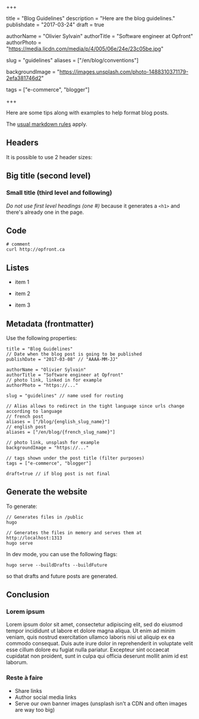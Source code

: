 +++

title = "Blog Guidelines"
description = "Here are the blog guidelines."
publishdate = "2017-03-24"
draft = true

authorName = "Olivier Sylvain" 
authorTitle = "Software engineer at Opfront"
authorPhoto = "https://media.licdn.com/media/p/4/005/06e/24e/23c05be.jpg"

slug = "guidelines"
aliases = ["/en/blog/conventions"]

backgroundImage = "https://images.unsplash.com/photo-1488310371179-2efa381746d2"

tags = ["e-commerce", "blogger"]

+++

Here are some tips along with examples to help format blog posts.

The [usual markdown rules](http://markdown-guide.readthedocs.io/en/latest/basics.html) apply.


## Headers

It is possible to use 2 header sizes:

## Big title (second level)
### Small title (third level and following)

*Do not use first level headings (one #)* because it generates a ```<h1>``` and there's already one in the page. 

## Code

```
# comment
curl http://opfront.ca
```

## Listes
+ item 1
- item 2
* item 3

## Metadata (frontmatter)

Use the following properties:
```
title = "Blog Guidelines"
// Date when the blog post is going to be published
publishDate = "2017-03-08" // "AAAA-MM-JJ"

authorName = "Olivier Sylvain" 
authorTitle = "Software engineer at Opfront"
// photo link, linked in for example
authorPhoto = "https://..."

slug = "guidelines" // name used for routing

// Alias allows to redirect in the tight language since urls change according to language
// french post
aliases = ["/blog/{english_slug_name}"]
// english post
aliases = ["/en/blog/{french_slug_name}"] 

// photo link, unsplash for example
backgroundImage = "https://..."

// tags shown under the post title (filter purposes)
tags = ["e-commerce", "blogger"]

draft=true // if blog post is not final
```

## Generate the website
To generate:

```
// Generates files in /public
hugo 

// Generates the files in memory and serves them at http://localhost:1313
hugo serve 
```
In dev mode, you can use the following flags:
```
hugo serve --buildDrafts --buildFuture
```
so that drafts and future posts are generated.

## Conclusion

### Lorem ipsum

Lorem ipsum dolor sit amet, consectetur adipiscing elit, sed do eiusmod tempor incididunt ut labore et dolore magna aliqua. Ut enim ad minim veniam, quis nostrud exercitation ullamco laboris nisi ut aliquip ex ea commodo consequat. Duis aute irure dolor in reprehenderit in voluptate velit esse cillum dolore eu fugiat nulla pariatur. Excepteur sint occaecat cupidatat non proident, sunt in culpa qui officia deserunt mollit anim id est laborum.

### Reste à faire

* Share links
* Author social media links
* Serve our own banner images (unsplash isn't a CDN and often images are way too big)
